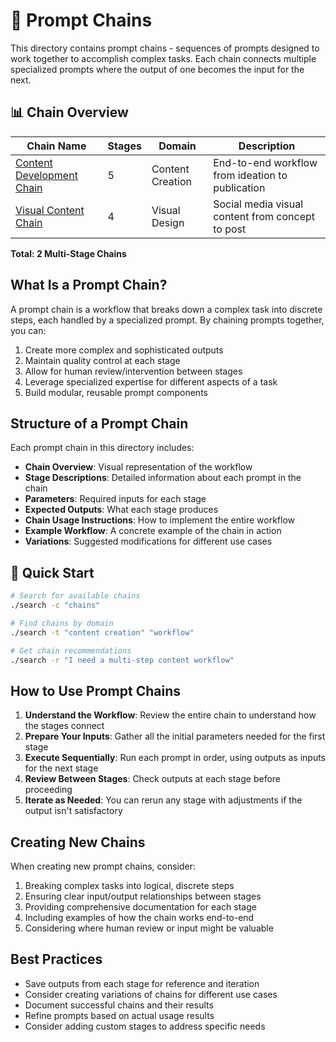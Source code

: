 # 🔗 Prompt Chains

This directory contains prompt chains - sequences of prompts designed to work together to accomplish complex tasks. Each chain connects multiple specialized prompts where the output of one becomes the input for the next.

## 📊 Chain Overview

| Chain Name | Stages | Domain | Description |
|------------|--------|---------|-------------|
| [Content Development Chain](./content_development_chain.md) | 5 | Content Creation | End-to-end workflow from ideation to publication |
| [Visual Content Chain](./visual_content_chain.md) | 4 | Visual Design | Social media visual content from concept to post |

**Total: 2 Multi-Stage Chains**

## What Is a Prompt Chain?

A prompt chain is a workflow that breaks down a complex task into discrete steps, each handled by a specialized prompt. By chaining prompts together, you can:

1. Create more complex and sophisticated outputs
2. Maintain quality control at each stage
3. Allow for human review/intervention between stages
4. Leverage specialized expertise for different aspects of a task
5. Build modular, reusable prompt components

## Structure of a Prompt Chain

Each prompt chain in this directory includes:

- **Chain Overview**: Visual representation of the workflow
- **Stage Descriptions**: Detailed information about each prompt in the chain
- **Parameters**: Required inputs for each stage
- **Expected Outputs**: What each stage produces
- **Chain Usage Instructions**: How to implement the entire workflow
- **Example Workflow**: A concrete example of the chain in action
- **Variations**: Suggested modifications for different use cases

## 🚀 Quick Start

```bash
# Search for available chains
./search -c "chains"

# Find chains by domain
./search -t "content creation" "workflow"

# Get chain recommendations
./search -r "I need a multi-step content workflow"
```

## How to Use Prompt Chains

1. **Understand the Workflow**: Review the entire chain to understand how the stages connect
2. **Prepare Your Inputs**: Gather all the initial parameters needed for the first stage
3. **Execute Sequentially**: Run each prompt in order, using outputs as inputs for the next stage
4. **Review Between Stages**: Check outputs at each stage before proceeding
5. **Iterate as Needed**: You can rerun any stage with adjustments if the output isn't satisfactory

## Creating New Chains

When creating new prompt chains, consider:

1. Breaking complex tasks into logical, discrete steps
2. Ensuring clear input/output relationships between stages
3. Providing comprehensive documentation for each stage
4. Including examples of how the chain works end-to-end
5. Considering where human review or input might be valuable

## Best Practices

- Save outputs from each stage for reference and iteration
- Consider creating variations of chains for different use cases
- Document successful chains and their results
- Refine prompts based on actual usage results
- Consider adding custom stages to address specific needs